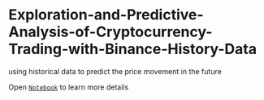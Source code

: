 # Exploration-and-Predictive-Analysis-of-Cryptocurrency-Trading-with-Binance-History-Data
 using historical data to predict the price movement in the future


Open [`Notebook`](https://github.com/Hugo-coder-hjh/Exploration-and-Predictive-Analysis-of-Cryptocurrency-Trading-with-Binance-History-Data/blob/main/Exploration-and-Predictive-Analysis.ipynb) to learn more details
